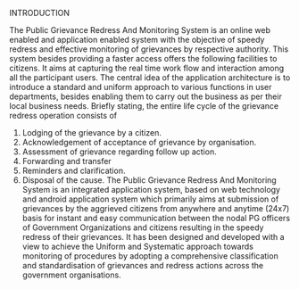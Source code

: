  INTRODUCTION

The Public Grievance Redress And Monitoring System is an online web enabled and application enabled system with the objective of speedy redress and effective monitoring of grievances by respective authority. This system besides providing a faster access offers the following facilities to citizens. It aims at capturing the real time work flow and interaction among all the participant users. The central idea of the application architecture is to introduce a standard and uniform approach to various functions in user departments, besides enabling them to carry out the business as per their local business needs. Briefly stating, the entire life cycle of the grievance redress operation consists of 
1.	Lodging of the grievance by a citizen.
2.	Acknowledgement of acceptance of grievance by organisation.
3.	Assessment of grievance regarding follow up action.
4.	Forwarding and transfer
5.	Reminders and clarification.
6.	Disposal of the cause.
The Public Grievance Redress And Monitoring System is an integrated application system, based on web technology and android application system which primarily aims at submission of grievances by the aggrieved citizens from anywhere and anytime (24x7) basis for instant and easy communication between the nodal PG officers of Government Organizations and citizens resulting in the speedy redress of their grievances. It has been designed and developed with a view to achieve the Uniform and Systematic approach towards monitoring of procedures by adopting a comprehensive classification and standardisation of grievances and redress actions across the government organisations.
